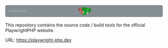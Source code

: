 <div align="center">
<a href="https://playwright-php.dev">
<img src="https://github.com/playwright-php/.github/raw/main/profile/playwright-php.png" alt="PlaywrightPHP" />
</a>
</div>

This repository contains the source code / build tools for the official PlaywrightPHP website.

URL: https://playwright-php.dev
